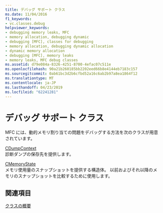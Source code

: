 ```yaml
---
title: デバッグ サポート クラス
ms.date: 11/04/2016
f1_keywords:
- vc.classes.debug
helpviewer_keywords:
- debugging memory leaks, MFC
- memory allocation, debugging dynamic
- debugging [MFC], classes for debugging
- memory allocation, debugging dynamic allocation
- dynamic memory allocation
- debugging [MFC], memory leaks
- memory leaks, MFC debug classes
ms.assetid: d79e084a-8326-4251-8700-4efac07c511e
ms.openlocfilehash: 90a21b260185bb2202eed66b8e4144eb7183c157
ms.sourcegitcommit: 0ab61bc3d2b6cfbd52a16c6ab2b97a8ea1864f12
ms.translationtype: MT
ms.contentlocale: ja-JP
ms.lasthandoff: 04/23/2019
ms.locfileid: "62241281"
---
```

# <a name="debugging-support-classes"></a>デバッグ サポート クラス

MFC には、動的メモリ割り当ての問題をデバッグする方法を次のクラスが用意されています。

[CDumpContext](../mfc/reference/cdumpcontext-class.md)<br/>
診断ダンプの保存先を提供します。

[CMemoryState](../mfc/reference/cmemorystate-structure.md)<br/>
メモリ使用量のスナップショットを提供する構造体。 以前およびそれ以降のメモリのスナップショットを比較するために使用します。

## <a name="see-also"></a>関連項目

[クラスの概要](../mfc/class-library-overview.md)
